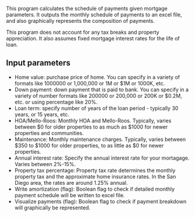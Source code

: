 This program calculates the schedule of payments given mortgage parameters.
It outputs the monthly schedule of payments to an excel file, and also
graphically represents the composition of payments. 

This program does not account for any tax breaks and property appreciation.
It also assumes fixed mortgage interest rates for the life of loan. 

Input parameters
----------------
* Home value: purchase price of home. You can specify in a variety of formats
  like 1000000 or 1,000,000 or 1M or $1M or 1000K, etc.
* Down payment: down payment that is paid to bank. You can specify in a
  variety of number formats like 200000 or 200,000 or 200K or $0.2M, etc. or
  using percentage like 20%.
* Loan term: specify number of years of the loan period - typically 30 years,
  or 15 years, etc.
* HOA/Mello-Roos: Monthly HOA and Mello-Roos. Typically, varies between $0 for
  older properties to as much as $1000 for newer properties and communities.
* Maintenance: Monthly maintenance charges. Typically, varies between $350 to
  $1000 for older properties, to as little as $0 for newer properties.
* Annual interest rate: Specify the annual interest rate for your mortagage.
  Varies between 2%-15%. 
* Property tax percentage: Property tax rate determines the monthly property
  tax and the approximate home insurance rates. In the San Diego area, the
  rates are around 1.25% annual. 
* Write amortization (flag): Boolean flag to check if detailed monthly payment
  schedule will be written to excel file.
* Visualize payments (flag): Boolean flag to check if payment breakdown will
  graphically be represented.
